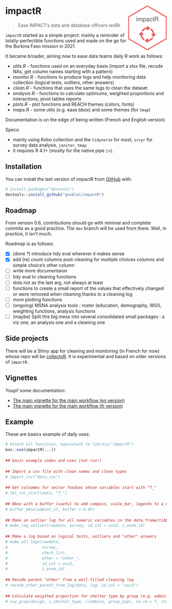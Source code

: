 
<!-- README.md is generated from README.Rmd. Please edit that file -->

# impactR <img src="man/figures/logo.png" align="right" alt="" width="120"/>

> Ease IMPACT’s data and database officers woRk

`impactR` started as a simple project: mainly a reminder of
totally-perfectible functions used and made on the go for the Burkina
Faso mission in 2021.

It became broader, aiming now to ease data teams daily R work as
follows:

-   *utils.R* - functions used on an everyday basis (import a xlsx file,
    recode NAs, get column names starting with a pattern)
-   *monitor.R* - functions to produce logs and help monitoring data
    collection (logical tests, outliers, other answers)
-   *clean.R* - functions that uses the same logs to clean the dataset
-   *analysis.R* - functions to calculate optimums, weighted proportions
    and interactions, pivot tables reports
-   *plots.R* - plot functions and REACH themes (colors, fonts)
-   *maps.R* - some utils (e.g. ease bbox) and some themes (for `tmap`)

Documentation is on the edge of being written (French and English
version)

Specs:

-   mainly using Kobo collection and the `tidyverse` for most, `srvyr`
    for survey data analysis, `janitor`, `tmap`
-   it requires R 4.1+ (mostly for the native pipe `|>`).

## Installation

You can install the last version of impactR from
[GitHub](https://github.com/) with:

``` r
# install.packages("devtools")
devtools::install_github("gnoblet/impactR")
```

## Roadmap

From version 0.6, contributions should go with minimal and complete
commits as a good practice. The `dev` branch will be used from there.
Well, in practice, it isn’t much.

Roadmap is as follows:

-   [x] (done ?) introduce tidy eval wherever it makes sense
-   [x] add (re) count columns post-cleaning for multiple choices
    columns and simple choice’s other column
-   [ ] write more documentaion
-   [ ] tidy eval to cleaning functions
-   [ ] dots not as the last arg, not always at least
-   [ ] functions to create a small report of the values that
    effectively changed or were removed when cleaning thanks to a
    cleaning log
-   [ ] more plotting functions
-   [ ] (ongoing) MSNA analysis tools : roster (education, demography,
    WGI), weighting functions, analysis functions
-   [ ] (maybe) Split this big mess into several consolidated small
    packages : a viz one, an analysis one and a cleaning one

## Side projects

There will be a Shiny app for cleaning and monitoring (in French for
now) whose repo will be
[collectoR](https://github.com/gnoblet/collectoR). It is experimental
and based on older versions of `impactR.`

## Vignettes

Youpi! some documentation:

-   [The main vignette for the main workflow (en
    version)](docs/articles/1_main_workflow.html)
-   [The main vignette for the main workflow (fr
    version)](docs/articles/1_base_de_travail.html)

## Example

These are basics example of daily uses:

``` r
# Attach all functions, equivalent to library("impactR")
box::use(impactR[...])

## basic example codes and uses (not run!)

## Import a csv file with clean names and clean types
# import_csv("data.csv")

## Get colnames for sector foodsec whose variables start with "f_"
# tbl_col_start(data, "f_")

## Bbox with a buffer (useful to add compass, scale_bar, legends to a map)
# buffer_bbox(admin1_sf, buffer = 0.05)

## Make an outlier log for all numeric variables in the data.frame/tibble
# make_log_outlier(rawdata, survey, id_col = uuid, i_enum_id)

## Make a log based on logical tests, outliers and "other" answers
# make_all_logs(rawdata, 
#               survey, 
#               check_list,
#               other = "other_", 
#               id_col = uuid, 
#               i_enum_id)

## Recode parent "other" from a well-filled cleaning log
# recode_other_parent_from_log(data, log, id_col = "uuid")

## Calculate weigthed proportion for shelter type by group (e.g. administrative areas or population groups)
# svy_prop(design, s_shelter_type, c(admin1, group_pop), na.rm = T, stat_name = "prop", level = 0.95)
```
